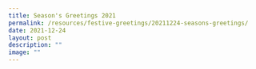 ```yaml
---
title: Season's Greetings 2021
permalink: /resources/festive-greetings/20211224-seasons-greetings/
date: 2021-12-24
layout: post
description: ""
image: ""
---
```

